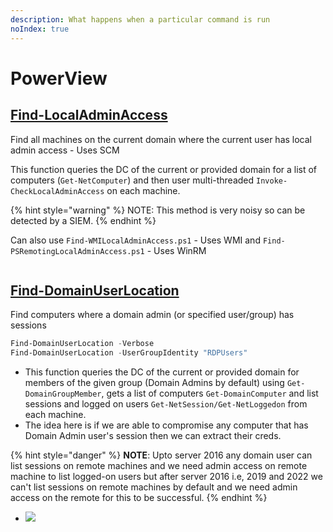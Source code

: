 ```yaml
---
description: What happens when a particular command is run
noIndex: true
---
```


# PowerView



## [Find-LocalAdminAccess](powerview.md#find-localadminaccess)

Find all machines on the current domain where the current user has local admin access - Uses SCM

This function queries the DC of the current or provided domain for a list of computers (`Get-NetComputer`) and then user multi-threaded `Invoke-CheckLocalAdminAccess` on each machine.

{% hint style="warning" %}
NOTE: This method is very noisy so can be detected by a SIEM.
{% endhint %}

Can also use `Find-WMILocalAdminAccess.ps1` - Uses WMI and `Find-PSRemotingLocalAdminAccess.ps1` - Uses WinRM

<figure><img src="https://remnote-user-data.s3.amazonaws.com/CBQTsybW_Qy-cIyFJBVxw5h2Crlehzdh4VlSVslT2WNqK89raVVhNQv9y3MPa09Uu9OWSOg3xTAsnua0EfYjTMNodlxJ3mPzL2Ai9BKes-l9N_rwMDdosEgRnw95cVDq.png" alt=""><figcaption></figcaption></figure>



## [Find-DomainUserLocation](powerview.md#find-domainuserlocation)

Find computers where a domain admin (or specified user/group) has sessions

```powershell
Find-DomainUserLocation -Verbose
Find-DomainUserLocation -UserGroupIdentity "RDPUsers"
```

* This function queries the DC of the current or provided domain for members of the given group (Domain Admins by default) using `Get-DomainGroupMember`, gets a list of computers `Get-DomainComputer` and list sessions and logged on users `Get-NetSession/Get-NetLoggedon` from each machine.
* The idea here is if we are able to compromise any computer that has Domain Admin user's session then we can extract their creds.

{% hint style="danger" %}
**NOTE**: Upto server 2016 any domain user can list sessions on remote machines and we need admin access on remote machine to list logged-on users but after server 2016 i.e, 2019 and 2022 we can't list sessions on remote machines by default and we need admin access on the remote for this to be successful.
{% endhint %}

* ![](https://remnote-user-data.s3.amazonaws.com/1NsAy3qoUXpuc1mOhA8bxGSGJ-57cw2fw1c8a_H_FThaTuHSotjbldoFqmMNKAEEbIPjdOeeXa8RPWC3IkcGULF8Y-dwOTynYi7B2029YMvkJCWezPz_mf1sZmR8et2V.png)

